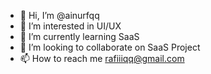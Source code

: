 - 👋 Hi, I’m @ainurfqq
- 👀 I’m interested in UI/UX
- 🌱 I’m currently learning SaaS
- 💞️ I’m looking to collaborate on SaaS Project
- 📫 How to reach me rafiiiqq@gmail.com

<!---
ainurfqq/ainurfqq is a ✨ special ✨ repository because its `README.md` (this file) appears on your GitHub profile.
You can click the Preview link to take a look at your changes.
--->
